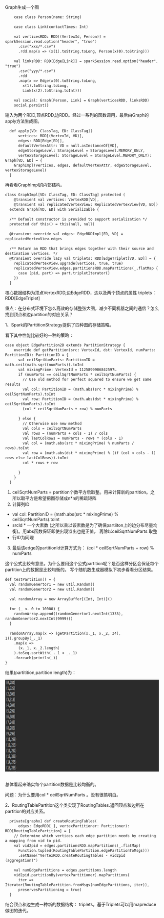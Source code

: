 Graph生成一个图

```
    case class Person(name: String)

    case class Link(contactTimes: Int)

    val verticesRDD: RDD[(VertexId, Person)] = sparkSession.read.option("header", "true")
      .csv("xxx/*.csv")
      .rdd.map(x => (x(1).toString.toLong, Person(x(0).toString)))

    val linksRDD: RDD[Edge[Link]] = sparkSession.read.option("header", "true")
      .csv("yyy/*.csv")
      .rdd
      .map(x => Edge(x(0).toString.toLong,
        x(1).toString.toLong,
        Link(x(2).toString.toInt)))

    val social: Graph[Person, Link] = Graph(verticesRDD, linksRDD)
    social.persist()
 ```
输入为两个RDD,顶点RDD,边RDD。经过一系列的函数调用，最后由Graph的apply方法生成图。

```
  def apply[VD: ClassTag, ED: ClassTag](
      vertices: RDD[(VertexId, VD)],
      edges: RDD[Edge[ED]],
      defaultVertexAttr: VD = null.asInstanceOf[VD],
      edgeStorageLevel: StorageLevel = StorageLevel.MEMORY_ONLY,
      vertexStorageLevel: StorageLevel = StorageLevel.MEMORY_ONLY): Graph[VD, ED] = {
    GraphImpl(vertices, edges, defaultVertexAttr, edgeStorageLevel, vertexStorageLevel)
  }
```


再看看GraphImpl的内部结构。
```
class GraphImpl[VD: ClassTag, ED: ClassTag] protected (
    @transient val vertices: VertexRDD[VD],
    @transient val replicatedVertexView: ReplicatedVertexView[VD, ED])
  extends Graph[VD, ED] with Serializable {

  /** Default constructor is provided to support serialization */
  protected def this() = this(null, null)

  @transient override val edges: EdgeRDDImpl[ED, VD] = replicatedVertexView.edges

  /** Return an RDD that brings edges together with their source and destination vertices. */
  @transient override lazy val triplets: RDD[EdgeTriplet[VD, ED]] = {
    replicatedVertexView.upgrade(vertices, true, true)
    replicatedVertexView.edges.partitionsRDD.mapPartitions(_.flatMap {
      case (pid, part) => part.tripletIterator()
    })
  }
```

核心数据结构为顶点VertexRDD,边EdgeRDD，边以及两个顶点的属性 triplets：RDD[EdgeTriplet]


重点：在分布式环境下怎么高效的存储整张大图，减少不同机器之间的通信？怎么找到顶点和边partition的对应关系？

1、Spark的ParttitionStrategy提供了四种图的存储策略。

看下其中性能比较好的一种的策略：

```
case object EdgePartition2D extends PartitionStrategy {
    override def getPartition(src: VertexId, dst: VertexId, numParts: PartitionID): PartitionID = {
      val ceilSqrtNumParts: PartitionID = math.ceil(math.sqrt(numParts)).toInt
      val mixingPrime: VertexId = 1125899906842597L
      if (numParts == ceilSqrtNumParts * ceilSqrtNumParts) {
        // Use old method for perfect squared to ensure we get same results
        val col: PartitionID = (math.abs(src * mixingPrime) % ceilSqrtNumParts).toInt
        val row: PartitionID = (math.abs(dst * mixingPrime) % ceilSqrtNumParts).toInt
        (col * ceilSqrtNumParts + row) % numParts

      } else {
        // Otherwise use new method
        val cols = ceilSqrtNumParts
        val rows = (numParts + cols - 1) / cols
        val lastColRows = numParts - rows * (cols - 1)
        val col = (math.abs(src * mixingPrime) % numParts / rows).toInt
        val row = (math.abs(dst * mixingPrime) % (if (col < cols - 1) rows else lastColRows)).toInt
        col * rows + row

      }
    }
  }
```

1. ceilSqrtNumParts = partition个数平方后取整。用来计算新的partition。之所以取平方是希望把图存储成n*n的稀疏矩阵
2. 计算列ID
- val col: PartitionID = (math.abs(src * mixingPrime) % ceilSqrtNumParts).toInt
- srcId * 一个大素数 (之所以乘以该素数是为了确保partiiton上的边分布尽量均衡)。用abs函数保证即使出现溢出也是正值。 再除以ceilSqrtNumParts 取整
- 行ID为同理
3. 最后该edge的partitionId计算方式为：
(col * ceilSqrtNumParts + row) % numParts

这个公式比较有意思。为什么要用这个公式partition呢？是否这样分区会保证每个partition上的数据是比较均衡的。
写个随机数生成器模拟下初步看看分区结果。

```
def testPartition() = {
  val randomGenertor1 = new util.Random()
  val randomGenertor2 = new util.Random()

  val randomArray = new ArrayBuffer[(Int, Int)]()

  for (_ <- 0 to 10000) {
    randomArray.append((randomGenertor1.nextInt(1333), randomGenertor2.nextInt(9999)))
  }

  randomArray.map(x => (getPartition(x._1, x._2, 34), 1)).groupBy(_._1)
    .map(x =>
      (x._1, x._2.length)
    ).toSeq.sortWith(_._1 < _._1)
    .foreach(println(_))
}
```

结果(partitition,partition length)为：
 <div  align="center"><img src="imgs/TestPartitionResult.png" width = "550" height = "300" alt="1.4" align="center" /></div><br>


总体看起来确实每个partition数据是比较均衡的。


问题：为什么要用col * ceilSqrtNumParts 。没有很搞明白。

2、RoutingTablePartition这个类实现了RoutingTables.返回顶点和边所在partition的对应关系。

```
  private[graphx] def createRoutingTables(
      edges: EdgeRDD[_], vertexPartitioner: Partitioner): RDD[RoutingTablePartition] = {
    // Determine which vertices each edge partition needs by creating a mapping from vid to pid.
    val vid2pid = edges.partitionsRDD.mapPartitions(_.flatMap(
      Function.tupled(RoutingTablePartition.edgePartitionToMsgs)))
      .setName("VertexRDD.createRoutingTables - vid2pid (aggregation)")

    val numEdgePartitions = edges.partitions.length
    vid2pid.partitionBy(vertexPartitioner).mapPartitions(
      iter => Iterator(RoutingTablePartition.fromMsgs(numEdgePartitions, iter)),
      preservesPartitioning = true)
  }
```

结合顶点和边生成一种新的数据结构： triplets。基于Triplets可以用mapreduce做图的迭代。